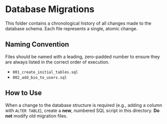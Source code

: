 # Database Migrations

This folder contains a chronological history of all changes made to the database schema. Each file represents a single, atomic change.

## Naming Convention

Files should be named with a leading, zero-padded number to ensure they are always listed in the correct order of execution.

- `001_create_initial_tables.sql`
- `002_add_bio_to_users.sql`

## How to Use

When a change to the database structure is required (e.g., adding a column with `ALTER TABLE`), create a **new**, numbered SQL script in this directory. **Do not** modify old migration files.
